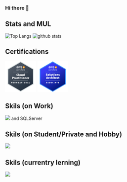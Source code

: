 ### Hi there 👋


## Stats and MUL

<p align="left"> 
  <img alt="Top Langs" height="150px" src="https://github-readme-stats-mu-steel.vercel.app/api?username=nekorush14&count_private=true&show_icons=true&theme=github_dark" />
  <img alt="github stats" height="150px" src="https://github-readme-stats-mu-steel.vercel.app/api/top-langs/?username=nekorush14&count_private=true&layout=compact&theme=github_dark" />
</p>

## Certifications

<p>
  <a href="https://www.credly.com/badges/8b1f1d8d-889f-4c3d-9710-24480a291318/public_url"><img src="./assets/aws-certified-cloud-practitioner.png" width="100" height="100"></a>
  <a href="https://www.credly.com/badges/304aff9a-8e2f-4ec9-982d-3356f1df0328/public_url"><img src="./assets/aws-certified-solutions-architect-associate.png" width="100" height="100"></a>
</p>

## Skils (on Work)

![](https://skillicons.dev/icons?i=cs,python,typescript,angular,dotnet,aws,gitlab,docker,postgres) and SQLServer

## Skils (on Student/Private and Hobby)

![](https://skillicons.dev/icons?i=java,rails,flutter,tensorflow,gcp)

## Skils (currentry lerning)

![](https://skillicons.dev/icons?i=kotlin,androidstudio,firebase)

<!--
**nekorush14/nekorush14 is a ✨ _special_ ✨ repository because its `README.md` (this file) appears on your GitHub profile.

Here are some ideas to get you started:

- 🔭 I’m currently working on ...
- 🌱 I’m currently learning ...
- 👯 I’m looking to collaborate on ...
- 🤔 I’m looking for help with ...
- 💬 Ask me about ...
- 📫 How to reach me: ...
- 😄 Pronouns: ...
- ⚡ Fun fact: ...
-->
